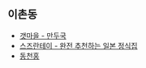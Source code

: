 ## 이촌동
* [갯마을 - 만두국](http://diary.seulgi.kim/2014/10/28-mandu.html)
* [스즈란테이 - 완전 추천하는 일본 정식집](http://diary.seulgi.kim/2014/11/03-suzuran-tei.html)
* [동천홍](http://diary.seulgi.kim/2014/11/14-chinese.html)

